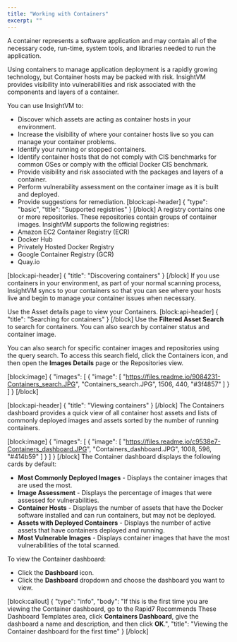 ```yaml
---
title: "Working with Containers"
excerpt: ""
---
```

A container represents a software application and may contain all of the necessary code, run-time, system tools, and libraries needed to run the application. 

Using containers to manage application deployment is a rapidly growing technology, but Container hosts may be packed with risk. InsightVM provides visibility into vulnerabilities and risk associated with the components and layers of a container. 

You can use InsightVM to:

  * Discover which assets are acting as container hosts in your environment.
  * Increase the visibility of where your container hosts live so you can manage your container problems.
  * Identify your running or stopped containers. 
  * Identify container hosts that do not comply with CIS benchmarks for common OSes or comply with the official Docker CIS benchmark.
  * Provide visibility and risk associated with the packages and layers of a container.
  * Perform vulnerability assessment on the container image as it is built and deployed. 
  * Provide suggestions for remediation.
[block:api-header]
{
  "type": "basic",
  "title": "Supported registries"
}
[/block]
A registry contains one or more repositories. These repositories contain groups of container images. InsightVM supports the following registries:
  * Amazon EC2 Container Registry (ECR)
  * Docker Hub
  * Privately Hosted Docker Registry 
  * Google Container Registry (GCR)
  * Quay.io 

[block:api-header]
{
  "title": "Discovering containers"
}
[/block]
If you use containers in your environment, as part of your normal scanning process, InsightVM syncs to your containers so that you can see where your hosts live and begin to manage your container issues when necessary.  

Use the Asset details page to view your Containers.
[block:api-header]
{
  "title": "Searching for containers"
}
[/block]
Use the **Filtered Asset Search** to search for containers. You can also search by container status and container image. 

You can also search for specific container images and repositories using the query search. To access this  search field, click the Containers icon, and then open the **Images Details** page or the  Repositories view. 

[block:image]
{
  "images": [
    {
      "image": [
        "https://files.readme.io/9084231-Containers_search.JPG",
        "Containers_search.JPG",
        1506,
        440,
        "#3f4857"
      ]
    }
  ]
}
[/block]

[block:api-header]
{
  "title": "Viewing containers"
}
[/block]
The Containers dashboard provides a quick view of all container host assets and lists of commonly deployed images and assets sorted by the number of running containers. 

[block:image]
{
  "images": [
    {
      "image": [
        "https://files.readme.io/c9538e7-Containers_dashboard.JPG",
        "Containers_dashboard.JPG",
        1008,
        596,
        "#414b59"
      ]
    }
  ]
}
[/block]
The Container dashboard displays the following cards by default:

  * **Most Commonly Deployed Images** - Displays the container images that are used the most.
  * **Image Assessment** - Displays the percentage of images that were assessed for vulnerabilities.
  * **Container Hosts** - Displays the number of assets that have the Docker software installed and can run containers, but may not be deployed.
  * **Assets with Deployed Containers** - Displays the number of active assets that have containers deployed and running.
  * **Most Vulnerable Images** - Displays container images that have the most vulnerabilities of the total scanned.

To view the Container dashboard:

  * Click the **Dashboard** icon. 
  * Click the **Dashboard** dropdown and choose the dashboard you want to view.

[block:callout]
{
  "type": "info",
  "body": "If this is the first time you are viewing the Container dashboard, go to the Rapid7 Recommends These Dashboard Templates area, click **Containers Dashboard**, give the dashboard a name and description, and then click **OK**.",
  "title": "Viewing the Container dashboard for the first time"
}
[/block]